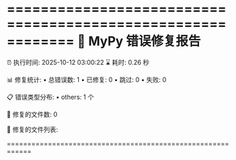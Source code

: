 ============================================================
🔧 MyPy 错误修复报告
============================================================
⏰ 执行时间: 2025-10-12 03:00:22
⌛ 耗时: 0.26 秒

📊 修复统计:
  • 总错误数: 1
  • 已修复: 0
  • 跳过: 0
  • 失败: 0

📋 错误类型分布:
  • others: 1 个

📁 修复的文件数: 0

📝 修复的文件列表:

============================================================